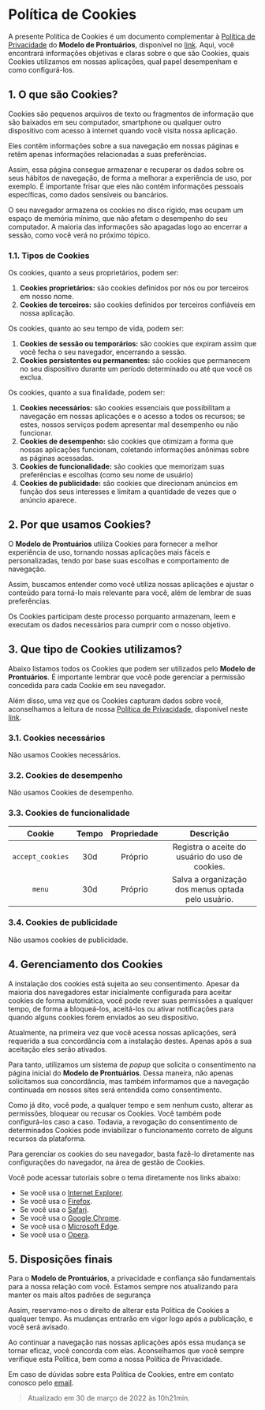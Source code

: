 # Política de Cookies

A presente Política de Cookies é um documento complementar à [Política de Privacidade](PRIVACY) do **Modelo de Prontuários**, disponível no [link](PRIVACY). Aqui, você encontrará informações objetivas e claras sobre o que são Cookies, quais Cookies utilizamos em nossas aplicações, qual papel desempenham e como configurá-los.

## 1. O que são Cookies?

Cookies são pequenos arquivos de texto ou fragmentos de informação que são baixados em seu computador, smartphone ou qualquer outro dispositivo com acesso à internet quando você visita nossa aplicação.

Eles contêm informações sobre a sua navegação em nossas páginas e retêm apenas informações relacionadas a suas preferências.

Assim, essa página consegue armazenar e recuperar os dados sobre os seus hábitos de navegação, de forma a melhorar a experiência de uso, por exemplo. É importante frisar que eles não contêm informações pessoais específicas, como dados sensíveis ou bancários.

O seu navegador armazena os cookies no disco rígido, mas ocupam um espaço de memória mínimo, que não afetam o desempenho do seu computador. A maioria das informações são apagadas logo ao encerrar a sessão, como você verá no próximo tópico.

### 1.1. Tipos de Cookies

Os cookies, quanto a seus proprietários, podem ser:

1. **Cookies proprietários:** são cookies definidos por nós ou por terceiros em nosso nome.
2. **Cookies de terceiros:** são cookies definidos por terceiros confiáveis em nossa aplicação.

Os cookies, quanto ao seu tempo de vida, podem ser:

1. **Cookies de sessão ou temporários:** são cookies que expiram assim que você fecha o seu navegador, encerrando a sessão.
2. **Cookies persistentes ou permanentes:** são cookies que permanecem no seu dispositivo durante um período determinado ou até que você os exclua.

Os cookies, quanto a sua finalidade, podem ser:

1. **Cookies necessários:** são cookies essenciais que possibilitam a navegação em nossas aplicações e o acesso a todos os recursos; se estes, nossos serviços podem apresentar mal desempenho ou não funcionar.
2. **Cookies de desempenho:** são cookies que otimizam a forma que nossas aplicações funcionam, coletando informações anônimas sobre as páginas acessadas.
3. **Cookies de funcionalidade:** são cookies que memorizam suas preferências e escolhas (como seu nome de usuário)
4. **Cookies de publicidade:** são cookies que direcionam anúncios em função dos seus interesses e limitam a quantidade de vezes que o anúncio aparece.

## 2. Por que usamos Cookies?

O **Modelo de Prontuários** utiliza Cookies para fornecer a melhor experiência de uso, tornando nossas aplicações mais fáceis e personalizadas, tendo por base suas escolhas e comportamento de navegação.

Assim, buscamos entender como você utiliza nossas aplicações e ajustar o conteúdo para torná-lo mais relevante para você, além de lembrar de suas preferências.

Os Cookies participam deste processo porquanto armazenam, leem e executam os dados necessários para cumprir com o nosso objetivo.

## 3. Que tipo de Cookies utilizamos?

Abaixo listamos todos os Cookies que podem ser utilizados pelo **Modelo de Prontuários**. É importante lembrar que você pode gerenciar a permissão concedida para cada Cookie em seu navegador.

Além disso, uma vez que os Cookies capturam dados sobre você, aconselhamos a leitura de nossa [Política de Privacidade](PRIVACY), disponível neste [link](PRIVACY).

### 3.1. Cookies necessários

Não usamos Cookies necessários.

### 3.2. Cookies de desempenho

Não usamos Cookies de desempenho.

### 3.3. Cookies de funcionalidade

| Cookie           | Tempo | Propriedade | Descrição                                          |
|:----------------:|:-----:|:-----------:|:--------------------------------------------------:|
| `accept_cookies` | 30d   | Próprio     | Registra o aceite do usuário do uso de cookies.    |
| `menu`           | 30d   | Próprio     | Salva a organização dos menus optada pelo usuário. |

### 3.4. Cookies de publicidade

Não usamos cookies de publicidade.

## 4. Gerenciamento dos Cookies

A instalação dos cookies está sujeita ao seu consentimento. Apesar da maioria dos navegadores estar inicialmente configurada para aceitar cookies de forma automática, você pode rever suas permissões a qualquer tempo, de forma a bloqueá-los, aceitá-los ou ativar notificações para quando alguns cookies forem enviados ao seu dispositivo.

Atualmente, na primeira vez que você acessa nossas aplicações, será requerida a sua concordância com a instalação destes. Apenas após a sua aceitação eles serão ativados.

Para tanto, utilizamos um sistema de *popup* que solicita o consentimento na página inicial do **Modelo de Prontuários**. Dessa maneira, não apenas solicitamos sua concordância, mas também informamos que a navegação continuada em nossos sites será entendida como consentimento.

Como já dito, você pode, a qualquer tempo e sem nenhum custo, alterar as permissões, bloquear ou recusar os Cookies. Você também pode configurá-los caso a caso. Todavia, a revogação do consentimento de determinados Cookies pode inviabilizar o funcionamento correto de alguns recursos da plataforma.

Para gerenciar os cookies do seu navegador, basta fazê-lo diretamente nas configurações do navegador, na área de gestão de Cookies.

Você pode acessar tutoriais sobre o tema diretamente nos links abaixo:

- Se você usa o [Internet Explorer](https://support.microsoft.com/pt-br/help/17442/windows-internet-explorer-delete-manage-cookies).
- Se você usa o [Firefox](https://support.mozilla.org/pt-BR/kb/gerencie-configuracoes-de-armazenamento-local-de-s).
- Se você usa o [Safari](https://support.apple.com/pt-br/guide/safari/sfri11471/mac).
- Se você usa o [Google Chrome](https://support.google.com/chrome/answer/95647?co=GENIE.Platform%3DDesktop&oco=1&hl=pt-BR).
- Se você usa o [Microsoft Edge](https://support.microsoft.com/pt-br/help/4027947/microsoft-edge-delete-cookies).
- Se você usa o [Opera](https://help.opera.com/en/latest/web-preferences/#cookies).

## 5. Disposições finais

Para o **Modelo de Prontuários**, a privacidade e confiança são fundamentais para a nossa relação com você. Estamos sempre nos atualizando para manter os mais altos padrões de segurança

Assim, reservamo-nos o direito de alterar esta Política de Cookies a qualquer tempo. As mudanças entrarão em vigor logo após a publicação, e você será avisado.

Ao continuar a navegação nas nossas aplicações após essa mudança se tornar eficaz, você concorda com elas. Aconselhamos que você sempre verifique esta Política, bem como a nossa Política de Privacidade.

Em caso de dúvidas sobre esta Política de Cookies, entre em contato conosco pelo [email](mailto:igorpadoim@gmail.com).

> Atualizado em 30 de março de 2022 às 10h21min.

[PRIVACY]: PRIVACY.md
